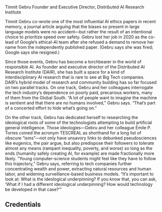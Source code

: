 Timnit Gebru
Founder and Executive Director, Distributed AI Research Institute

Timnit Gebru co-wrote one of the most influential AI ethics papers in recent memory, a journal article arguing that the biases so present in large language models were no accident—but rather the result of an intentional choice to prioritize speed over safety. Gebru lost her job in 2020 as the co-lead of Google’s ethical-AI team after she refused a demand to remove her name from the independently published paper. (Gebru says she was fired; Google says she resigned.)

Since those events, Gebru has become a torchbearer in the world of responsible AI. As founder and executive director of the Distributed AI Research Institute (DAIR), she has built a space for a kind of interdisciplinary AI research that is rare to see at Big Tech companies. DAIR’s hybrid model of research and community building has so far focused on two parallel tracks. On one track, Gebru and her colleagues interrogate the tech industry’s dependence on poorly paid, precarious workers, many of them from the Global South. “A lot of people want to imagine the machine is sentient and that there are no humans involved,” Gebru says. “That’s part of a concerted effort to hide what’s going on.”

On the other track, Gebru has dedicated herself to researching the ideological roots of some of the technologists attempting to build artificial general intelligence. Those ideologies—Gebru and her colleague Émile P. Torres coined the acronym TESCREAL as shorthand for a long list of obscure “isms”—not only have unsavory links to debunked pseudosciences like eugenics, the pair argue, but also predispose their followers to tolerate almost any means (rampant inequality, poverty, and worse) so long as the ends (humanity safely creating AI, for example) are made fractionally more likely. “Young computer-science students might feel like they have to follow this trajectory,” Gebru says, referring to tech companies further concentrating wealth and power, extracting natural resources and human labor, and widening surveillance-based business models. “It’s important to look at: What is the ideological underpinning? If you know that, you can ask, ‘What if I had a different ideological underpinning? How would technology be developed in that case?’”

## Credentials